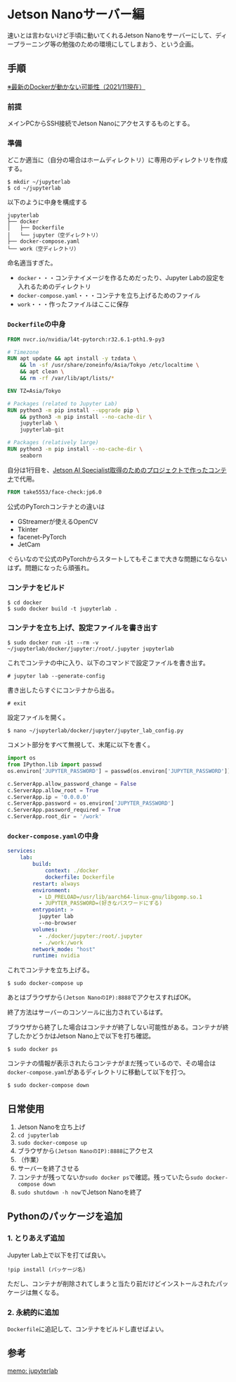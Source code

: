 # Jetson Nanoサーバー編

速いとは言わないけど手頃に動いてくれるJetson Nanoをサーバーにして、ディープラーニング等の勉強のための環境にしてしまおう、という企画。

## 手順

[※最新のDockerが動かない可能性（2021/11現在）](latest_docker.html)

### 前提

メインPCからSSH接続でJetson Nanoにアクセスするものとする。

### 準備

どこか適当に（自分の場合はホームディレクトリ）に専用のディレクトリを作成する。

~~~shell
$ mkdir ~/jupyterlab
$ cd ~/jupyterlab
~~~

以下のように中身を構成する

~~~
jupyterlab
├── docker
│   ├── Dockerfile
│   └── jupyter（空ディレクトリ）
├── docker-compose.yaml
└── work（空ディレクトリ）
~~~

命名適当すぎた。

* `docker`・・・コンテナイメージを作るためだったり、Jupyter Labの設定を入れるためのディレクトリ
* `docker-compose.yaml`・・・コンテナを立ち上げるためのファイル
* `work`・・・作ったファイルはここに保存

### `Dockerfile`の中身

~~~dockerfile
FROM nvcr.io/nvidia/l4t-pytorch:r32.6.1-pth1.9-py3

# Timezone
RUN apt update && apt install -y tzdata \
    && ln -sf /usr/share/zoneinfo/Asia/Tokyo /etc/localtime \
    && apt clean \
    && rm -rf /var/lib/apt/lists/*

ENV TZ=Asia/Tokyo

# Packages (related to Jupyter Lab)
RUN python3 -m pip install --upgrade pip \
    && python3 -m pip install --no-cache-dir \
    jupyterlab \
    jupyterlab-git

# Packages (relatively large)
RUN python3 -m pip install --no-cache-dir \
    seaborn
~~~

自分は1行目を、[Jetson AI Specialist取得のためのプロジェクトで作ったコンテナ](https://github.com/take5553/face-check/blob/master/Dockerfile)で代用。

~~~dockerfile
FROM take5553/face-check:jp6.0
~~~

公式のPyTorchコンテナとの違いは

* GStreamerが使えるOpenCV
* Tkinter
* facenet-PyTorch
* JetCam

ぐらいなので公式のPyTorchからスタートしてもそこまで大きな問題にならないはず。問題になったら頑張れ。

### コンテナをビルド

~~~shell
$ cd docker
$ sudo docker build -t jupyterlab .
~~~

### コンテナを立ち上げ、設定ファイルを書き出す

~~~shell
$ sudo docker run -it --rm -v ~/jupyterlab/docker/jupyter:/root/.jupyter jupyterlab
~~~

これでコンテナの中に入り、以下のコマンドで設定ファイルを書き出す。

~~~shell
# jupyter lab --generate-config
~~~

書き出したらすぐにコンテナから出る。

~~~shell
# exit
~~~

設定ファイルを開く。

~~~shell
$ nano ~/jupyterlab/docker/jupyter/jupyter_lab_config.py
~~~

コメント部分をすべて無視して、末尾に以下を書く。

~~~python
import os
from IPython.lib import passwd
os.environ['JUPYTER_PASSWORD'] = passwd(os.environ['JUPYTER_PASSWORD'])

c.ServerApp.allow_password_change = False
c.ServerApp.allow_root = True
c.ServerApp.ip = '0.0.0.0'
c.ServerApp.password = os.environ['JUPYTER_PASSWORD']
c.ServerApp.password_required = True
c.ServerApp.root_dir = '/work'
~~~

### `docker-compose.yaml`の中身

~~~yaml
services:
    lab:
        build:
            context: ./docker
            dockerfile: Dockerfile
        restart: always
        environment:
          - LD_PRELOAD=/usr/lib/aarch64-linux-gnu/libgomp.so.1
          - JUPYTER_PASSWORD=(好きなパスワードにする)
        entrypoint: >
          jupyter lab
          --no-browser
        volumes:
          - ./docker/jupyter:/root/.jupyter
          - ./work:/work
        network_mode: "host"
        runtime: nvidia
~~~

これでコンテナを立ち上げる。

~~~shell
$ sudo docker-compose up
~~~

あとはブラウザから`(Jetson NanoのIP):8888`でアクセスすればOK。

終了方法はサーバーのコンソールに出力されているはず。

ブラウザから終了した場合はコンテナが終了しない可能性がある。コンテナが終了したかどうかはJetson Nano上で以下を打ち確認。

~~~shell
$ sudo docker ps
~~~

コンテナの情報が表示されたらコンテナがまだ残っているので、その場合は`docker-compose.yaml`があるディレクトリに移動して以下を打つ。

~~~shell
$ sudo docker-compose down
~~~

## 日常使用

1. Jetson Nanoを立ち上げ
2. `cd jupyterlab`
3. `sudo docker-compose up`
4. ブラウザから`(Jetson NanoのIP):8888`にアクセス
5. （作業）
6. サーバーを終了させる
7. コンテナが残ってないか`sudo docker ps`で確認。残っていたら`sudo docker-compose down`
8. `sudo shutdown -h now`でJetson Nanoを終了

## Pythonのパッケージを追加

### 1. とりあえず追加

Jupyter Lab上で以下を打てば良い。

~~~
!pip install (パッケージ名)
~~~

ただし、コンテナが削除されてしまうと当たり前だけどインストールされたパッケージは無くなる。

### 2. 永続的に追加

`Dockerfile`に追記して、コンテナをビルドし直せばよい。

## 参考

[memo: jupyterlab](https://zenn.dev/ningensei848/scraps/e2494c30e57c08)
